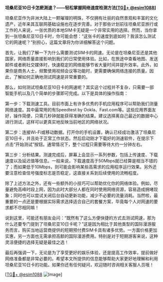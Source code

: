 **坦桑尼亚10日卡怎麽測速？——轻松掌握网络速度检测方法[[TG💪+ @esim1088](https://t.me/s/esim1088)]**

坦桑尼亚作为非洲大陆上一颗璀璨的明珠，不仅拥有壮丽的自然景观和丰富的文化遗产，近年来其互联网基础设施也在逐步完善。对于那些计划前往坦桑尼亚旅行或工作的人来说，一张优质的本地SIM卡无疑是一个非常实用的选择。然而，当你拿到一张坦桑尼亚10日卡时，你可能会想：“这张卡的速度到底如何？我该怎么测试它的网速呢？”别担心，这篇文章将为你详细解答这个问题。

首先，让我们了解一下为什么需要测试SIM卡的网速。无论是在坦桑尼亚还是其他国家，网络质量直接影响到我们的日常使用体验。比如，在旅途中查看地图、发送邮件或者刷社交媒体时，快速稳定的网络能够节省大量时间并提升效率。此外，如果你是商务人士，频繁使用视频会议等功能时，更需要确保网络连接的质量。因此，了解如何正确地测试网速是非常重要的。

那么，如何测试坦桑尼亚10日卡的网速呢？其实这个过程并不复杂，只需要一部智能手机以及几个简单的步骤即可完成。以下是具体的操作指南：

第一步：下载测速工具。目前市面上有许多优秀的手机应用程序可以帮助我们测量网络速度。其中最常用的有Speedtest by Ookla、Fast.com等。这些应用界面友好，操作简便，只需几秒钟就能获得准确的结果。建议选择离自己最近的数据中心进行测试，这样可以更真实地反映当前地区的网络状况。

第二步：连接Wi-Fi或移动数据。打开你的手机设置，确认已经成功激活了坦桑尼亚10日卡，并且处于正常工作状态。然后启动刚才下载好的测速软件，在提示下点击“开始测试”按钮。通常情况下，整个过程只需要等待大约一分钟左右。

第三步：分析结果。测速完成后，屏幕上会显示一系列参数，包括上传速度、下载速度以及延迟值等信息。一般来说，下载速度高于50Mbps就已经算是相当不错的了；而如果低于10Mbps，则可能会影响某些高需求的应用程序运行效果。另外还要注意检查信号强度标志是否稳定，这直接关系到后续使用的流畅程度。

除了上述方法之外，还有一些额外的小技巧可以帮助优化你的网络体验。例如，尽量避免高峰时段上网，因为此时大部分人都在同时使用网络资源，容易造成拥堵现象；同时也可以尝试关闭后台自动更新功能，减少不必要的流量消耗。当然啦，最重要的一点还是要根据实际需求选择适合自己的套餐方案，毕竟每个人对网速的要求都不尽相同嘛！

说到这里，可能还有朋友会问：“既然有了这么方便快捷的方式去测试网速，那为什么还要专门提到了坦桑尼亚10日卡呢？”这是因为相比于其他类型的国际漫游服务而言，购买当地运营商提供的短期预付费SIM卡具有诸多优势。一方面价格更加实惠，另一方面也无需承担高额的国际漫游费用。特别是对于短期游客来说，这种灵活便捷的选择无疑是最佳之选！

最后再强调一下，无论是为了享受更好的娱乐体验，还是提高工作效率，提前做好网络准备都是非常必要的。希望本文所提供的信息能够帮助大家更好地理解和利用坦桑尼亚10日卡的功能。如果你还有任何疑问，欢迎随时咨询相关客服人员哦！

[[TG💪+ @esim1088](https://t.me/s/esim1088) ![Image](https://i.postimg.cc/4NQfJmqS/Snipaste-2025-05-13-00-14-12.png)]